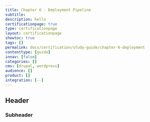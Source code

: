 ```yaml
---
title: Chapter 6 - Deployment Pipeline
subtitle:
description: hello
certificationpage: true
type: certificationpage
layout: certificationpage
showtoc: true
tags: []
permalink: docs/certification/study-guide/chapter-6-deployment
contenttype: [guide]
innav: [false]
categories: []
cms: [drupal, wordpress]
audience: []
product: []
integration: [--]
---
```


## Header
### Subheader
